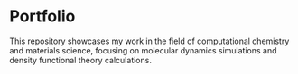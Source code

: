 # Portfolio
This repository showcases my work in the field of computational chemistry and materials science, focusing on molecular dynamics simulations and density functional theory calculations.
